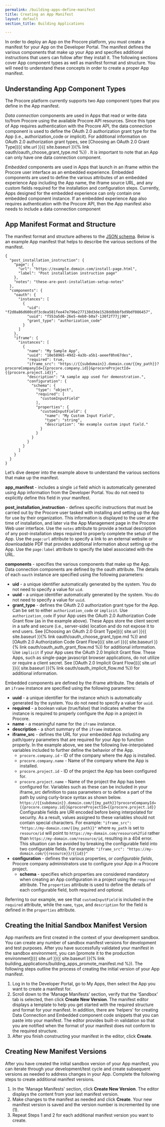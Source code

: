 ```yaml
---
permalink: /building-apps-define-manifest
title: Creating an App Manifest
layout: default
section_title: Building Applications

---
```


In order to deploy an App on the Procore platform, you must create a manifest for your App on the Developer Portal.
The manifest defines the various components that make up your App and specifies additional instructions that users can follow after they install it.
The following sections cover App component types as well as manifest format and structure.
You will need to understand these concepts in order to create a proper App manifest.

## Understanding App Component Types

The Procore platform currently supports two App component types that you define in the App manifest.

_Data connection_ components are used in Apps that read or write data to/from Procore using the available Procore API resources.
Since this type of App requires authentication with the Procore API, the data connection component is used to define the OAuth 2.0 authorization grant type for the App (i.e., authorization_code or implicit).
For additional information on OAuth 2.0 authorization grant types, see [Choosing an OAuth 2.0 Grant Type]({{ site.url }}{{ site.baseurl }}{% link oauth/oauth_choose_grant_type.md %})  .
It is important to note that an App can only have one data connection component.

_Embedded_ components are used in Apps that launch in an iframe within the Procore user interface as an embedded experience.
Embedded components are used to define the various attributes of an embedded experience App including the App name, the iframe source URL, and any custom fields required for the installation and configuration steps.
Currently, Apps designed for the embedded experience can only contain one embedded component instance.
If an embedded experience App also requires authentication with the Procore API, then the App manifest also needs to include a data connection component

## App Manifest Format and Structure

The manifest format and structure adheres to the [JSON schema](https://json-schema.org/).
Below is an example App manifest that helps to describe the various sections of the manifest.

```
{
  "post_installation_instruction": {
    "page": {
      "url": "https://example.domain.com/install-page.html",
      "label": "Post installation instruction page"
    },
    "notes": "these-are-post-installation-setup-notes"
  },
  "components": {
    "oauth": {
      "instances": [
        {
          "uid": "f2d0a86d600cdf3cdea581fee47e796e277138d3de1528ddbbbfbd9bdf086457",
          "uuid": "f553a5d6-26e5-4eb0-b0a7-130f2f77jj90",
          "grant_type": "authorization_code"
        }
      ]
    },
    "iframe": {
      "instances": [
        {
          "name": "My Sample App",
          "uuid": "10e58965-49d2-4a3b-a5b1-aeeef0hn67des",
          "required": true,
          "iframe_src": "https://{{subdomain}}.domain.com/{{my_path}}?procoreCompanyId={{procore.company.id}}&procoreProjectId={{procore.project.id}}",
          "description": "A sample app used for demonstration.",
          "configuration": {
            "schema": {
              "type": "object",
              "required": [
                "customInputField"
              ],
              "properties": {
                "customInputField": {
                  "name": "My Custom Input Field",
                  "type": "string",
                  "description": "An example custom input field."
                }
              }
            }
          }
        }
      ]
    }
  }
}
```

Let’s dive deeper into the example above to understand the various sections that make up the manifest.

**app_manifest** - includes a single `id` field which is automatically generated using App information from the Developer Portal. You do not need to explicitly define this field in your manifest.

**post_installation_instruction** - defines specific instructions that must be carried out by the Procore user tasked with installing and setting up the App for use by their organization.
This information is displayed to the user at the time of installation, and later via the App Management page in the Procore Web user interface.
Use the `notes` attribute to provide a textual description of any post-installation steps required to properly complete the setup of the App.
Use the `page:url` attribute to specify a link to an external website or downloadable PDF that provides additional information about setting up the App.
Use the `page:label` attribute to specify the label associated with the URL.

**components** - specifies the various components that make up the App.
Data connection components are defined by the oauth attribute. The details of each `oauth` instance are specified using the following parameters:
  - **uid** - a unique identifier automatically generated by the system. You do not need to specify a value for `uid`.
  - **uuid** - a unique identifier automatically generated by the system. You do not need to specify a value for `uuid`.
  - **grant_type** - defines the OAuth 2.0 authorization grant type for the App. Can be set to either `authorization_code` or `implicit`. Use `authorization_code` if your App uses the OAuth 2.0 Authorization Code Grant flow (as in the example above). These Apps store the client secret in a safe and secure (i.e., server-side) location and do not expose it to end users. See [Choosing an OAuth 2.0 Grant Type]({{ site.url }}{{ site.baseurl }}{% link oauth/oauth_choose_grant_type.md %}) and [OAuth 2.0 Authorization Code Grant Flow]({{ site.url }}{{ site.baseurl }}{% link oauth/oauth_auth_grant_flow.md %}) for additional information. Use `implicit` if your App uses the OAuth 2.0 Implicit Grant flow. These Apps, such as single-page javascript browser applications, do not utilize or require a client secret. See [OAuth 2.0 Implicit Grant Flow]({{ site.url }}{{ site.baseurl }}{% link oauth/oauth_implicit_flow.md %}) for additional information.

Embedded components are defined by the iframe attribute. The details of an `iframe` instance are specified using the following parameters:

- **uuid** - a unique identifier for the instance which is automatically generated by the system. You do not need to specify a value for `uuid`.
- **required** - a boolean value (true/false) that indicates whether the instance is required to properly configure the App in a project in Procore.
- **name** - a meaningful name for the `iframe` instance.
- **description** - a short summary of the `iframe` instance.
- **iframe_src** - defines the URL for your embedded App including any path/query parameters that are required for your App to function properly. In the example above, we see the following live-interpolated variables included to further define the behavior of the App.
    - `procore.company.id` - ID of the company where the App is installed.
    - `procore.company.name` - Name of the company where the App is installed.
    - `procore.project.id` - ID of the project the App has been configured for.
    - `procore.project.name` - Name of the project the App has been configured for.
    Variables such as these can be included in your iframe_src definition to pass parameters or to define a part of the path by using curly-brace syntax as shown below.
    `https://{{subdomain}}.domain.com/{{my_path}}?procoreCompanyId={{procore.company.id}}&procoreProjectId={{procore.project.id}}`
    Configurable fields are URI encoded before being interpolated for security. As a result, values assigned to these variables should not contain special characters.
    For example: `"iframe_src": "https://my-domain.com/{{my_path}}"` where `my_path` is set to `resource/id` will point to `https://my-domain.com/resource%2fid` rather than `https://my-domain.com/resource/id`, resulting in a 404 error.
    This situation can be avoided by breaking the configurable field into two configurable fields. For example: `"iframe_src": "https://my-domain.com/{{resource}}/{{id}}"`
- **configuration** - defines the various properties, or _configurable fields_, Procore company administrators use to configure your App in a Procore project.
    - **schema** - specifies which properties are considered mandatory when creating an App configuration in a project using the `required` attribute. The `properties` attribute is used to define the details of each configurable field, both required and optional.

Referring to our example, we see that `customInputField` is included in the `required` attribute, while the `name`, `type`, and `description` for the field is defined in the `properties` attribute.

## Creating the Initial Sandbox Manifest Version

App manifests are first created in the context of your development sandbox.
You can create any number of sandbox manifest versions for development and test purposes.
After you have successfully validated your manifest in the sandbox environment, you can [promote it to the production environment]({{ site.url }}{{ site.baseurl }}{% link building_applications/building_apps_promote_manifest.md %}).
The following steps outline the process of creating the initial version of your App manifest.

1. Log in to the Developer Portal, go to My Apps, then select the App you want to create a manifest for.
1. Scroll down to the ‘Manage Manifests’ section, verify that the ‘Sandbox’ tab is selected, then click **Create New Version**. The manifest editor displays a template to help you get started with the required structure and format for your manifest. In addition, there are 'helpers' for creating Data Connection and Embedded component code snippets that you can paste into your manifest. The editor provides built-in validation so that you are notified when the format of your manifest does not conform to the required structure.
1. After you finish constructing your manifest in the editor, click **Create**.

## Creating New Manifest Versions

After you have created the initial sandbox version of your App manifest, you can iterate through your development/test cycle and create subsequent versions as needed to address changes in your App. Complete the following steps to create additional manifest versions.

1. In the 'Manage Manifests' section, click **Create New Version**. The editor displays the content from your last manifest version.
1. Make changes to the manifest as needed and click **Create**. Your new manifest version is saved and the version number is incremented by one (1).
1. Repeat Steps 1 and 2 for each additional manifest version you want to create.
